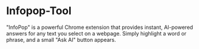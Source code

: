# Infopop-Tool
"InfoPop" is a powerful Chrome extension that provides instant, AI-powered answers for any text you select on a webpage. Simply highlight a word or phrase, and a small "Ask AI" button appears. 
